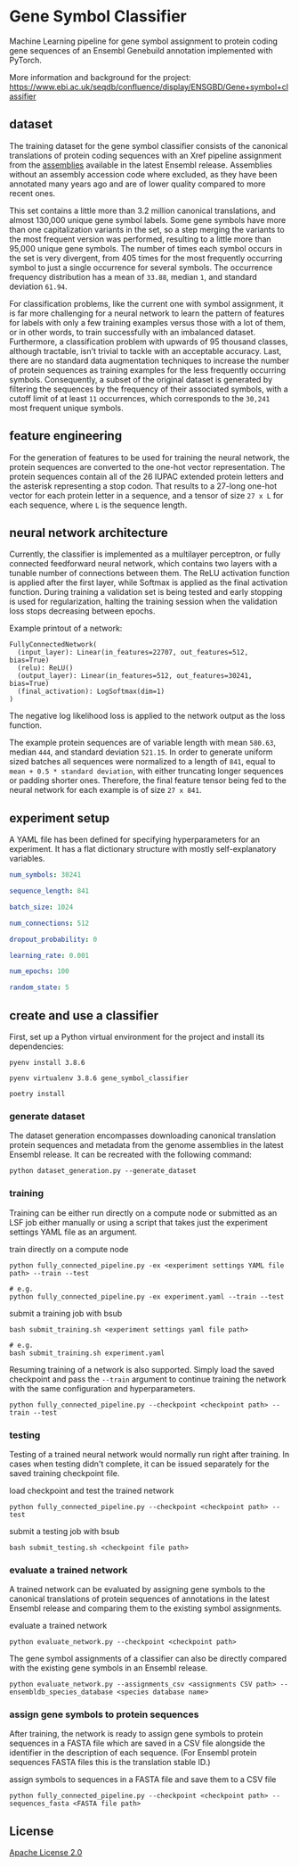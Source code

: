 # Gene Symbol Classifier

Machine Learning pipeline for gene symbol assignment to protein coding gene sequences of an Ensembl Genebuild annotation implemented with PyTorch.

More information and background for the project:
https://www.ebi.ac.uk/seqdb/confluence/display/ENSGBD/Gene+symbol+classifier


## dataset

The training dataset for the gene symbol classifier consists of the canonical translations of protein coding sequences with an Xref pipeline assignment from the [assemblies](https://www.ensembl.org/info/about/species.html) available in the latest Ensembl release. Assemblies without an assembly accession code where excluded, as they have been annotated many years ago and are of lower quality compared to more recent ones.

This set contains a little more than 3.2 million canonical translations, and almost 130,000 unique gene symbol labels. Some gene symbols have more than one capitalization variants in the set, so a step merging the variants to the most frequent version was performed, resulting to a little more than 95,000 unique gene symbols. The number of times each symbol occurs in the set is very divergent, from 405 times for the most frequently occurring symbol to just a single occurrence for several symbols. The occurrence frequency distribution has a mean of `33.88`, median `1`, and standard deviation `61.94`.

For classification problems, like the current one with symbol assignment, it is far more challenging for a neural network to learn the pattern of features for labels with only a few training examples versus those with a lot of them, or in other words, to train successfully with an imbalanced dataset. Furthermore, a classification problem with upwards of 95 thousand classes, although tractable, isn't trivial to tackle with an acceptable accuracy. Last, there are no standard data augmentation techniques to increase the number of protein sequences as training examples for the less frequently occurring symbols. Consequently, a subset of the original dataset is generated by filtering the sequences by the frequency of their associated symbols, with a cutoff limit of at least `11` occurrences, which corresponds to the `30,241` most frequent unique symbols.


## feature engineering

For the generation of features to be used for training the neural network, the protein sequences are converted to the one-hot vector representation. The protein sequences contain all of the 26 IUPAC extended protein letters and the asterisk representing a stop codon. That results to a 27-long one-hot vector for each protein letter in a sequence, and a tensor of size `27 x L` for each sequence, where `L` is the sequence length.


## neural network architecture

Currently, the classifier is implemented as a multilayer perceptron, or fully connected feedforward neural network, which contains two layers with a tunable number of connections between them. The ReLU activation function is applied after the first layer, while Softmax is applied as the final activation function. During training a validation set is being tested and early stopping is used for regularization, halting the training session when the validation loss stops decreasing between epochs.

Example printout of a network:
```
FullyConnectedNetwork(
  (input_layer): Linear(in_features=22707, out_features=512, bias=True)
  (relu): ReLU()
  (output_layer): Linear(in_features=512, out_features=30241, bias=True)
  (final_activation): LogSoftmax(dim=1)
)
```

The negative log likelihood loss is applied to the network output as the loss function.

The example protein sequences are of variable length with mean `580.63`, median `444`, and standard deviation `521.15`. In order to generate uniform sized batches all sequences were normalized to a length of `841`, equal to `mean + 0.5 * standard deviation`, with either truncating longer sequences or padding shorter ones. Therefore, the final feature tensor being fed to the neural network for each example is of size `27 x 841`.


## experiment setup

A YAML file has been defined for specifying hyperparameters for an experiment. It has a flat dictionary structure with mostly self-explanatory variables.

```yaml
num_symbols: 30241

sequence_length: 841

batch_size: 1024

num_connections: 512

dropout_probability: 0

learning_rate: 0.001

num_epochs: 100

random_state: 5
```


## create and use a classifier

First, set up a Python virtual environment for the project and install its dependencies:

```
pyenv install 3.8.6

pyenv virtualenv 3.8.6 gene_symbol_classifier

poetry install
```

### generate dataset

The dataset generation encompasses downloading canonical translation protein sequences and metadata from the genome assemblies in the latest Ensembl release. It can be recreated with the following command:
```
python dataset_generation.py --generate_dataset
```

### training

Training can be either run directly on a compute node or submitted as an LSF job either manually or using a script that takes just the experiment settings YAML file as an argument.

train directly on a compute node
```
python fully_connected_pipeline.py -ex <experiment settings YAML file path> --train --test

# e.g.
python fully_connected_pipeline.py -ex experiment.yaml --train --test
```

submit a training job with bsub
```
bash submit_training.sh <experiment settings yaml file path>

# e.g.
bash submit_training.sh experiment.yaml
```

Resuming training of a network is also supported. Simply load the saved checkpoint and pass the `--train` argument to continue training the network with the same configuration and hyperparameters.
```
python fully_connected_pipeline.py --checkpoint <checkpoint path> --train --test
```

### testing

Testing of a trained neural network would normally run right after training. In cases when testing didn't complete, it can be issued separately for the saved training checkpoint file.

load checkpoint and test the trained network
```
python fully_connected_pipeline.py --checkpoint <checkpoint path> --test
```

submit a testing job with bsub
```
bash submit_testing.sh <checkpoint file path>
```

### evaluate a trained network

A trained network can be evaluated by assigning gene symbols to the canonical translations of protein sequences of annotations in the latest Ensembl release and comparing them to the existing symbol assignments.

evaluate a trained network
```
python evaluate_network.py --checkpoint <checkpoint path>
```

The gene symbol assignments of a classifier can also be directly compared with the existing gene symbols in an Ensembl release.
```
python evaluate_network.py --assignments_csv <assignments CSV path> --ensembldb_species_database <species database name>
```

### assign gene symbols to protein sequences

After training, the network is ready to assign gene symbols to protein sequences in a FASTA file which are saved in a CSV file alongside the identifier in the description of each sequence. (For Ensembl protein sequences FASTA files this is the translation stable ID.)

assign symbols to sequences in a FASTA file and save them to a CSV file
```
python fully_connected_pipeline.py --checkpoint <checkpoint path> --sequences_fasta <FASTA file path>
```


## License

[Apache License 2.0](LICENSE)
